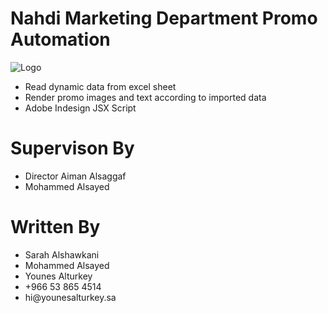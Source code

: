# Nahdi Marketing Department Promo Automation

![Logo](https://github.com/younes-alturkey/nahdi-mobile-rn-algolia/blob/master/nahdi-logo.png)

<ul>
<li>Read dynamic data from excel sheet</li>
<li>Render promo images and text according to imported data</li>
<li>Adobe Indesign JSX Script</li>
</ul>

# Supervison By

<ul>
<li>Director Aiman Alsaggaf</li>
<li>Mohammed Alsayed</li>
</ul>

# Written By

<ul>
<li>Sarah Alshawkani</li>
<li>Mohammed Alsayed</li>
<li>Younes Alturkey</li>
<li>+966 53 865 4514</li>
<li>hi@younesalturkey.sa</li>
</ul>
